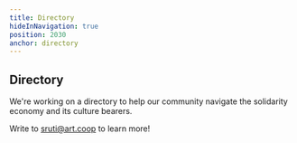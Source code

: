 ```yaml
---
title: Directory
hideInNavigation: true
position: 2030
anchor: directory
---
```


## Directory

We're working on a directory to help our community navigate the solidarity economy and its culture bearers.

Write to <sruti@art.coop> to learn more!
